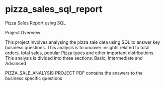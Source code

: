 # pizza_sales_sql_report
Pizza Sales Report using SQL

Project Overview:

This project involves analysing the pizza sale data using SQL to answer key business questions. 
This analysis  is to uncover insights related to total orders, total sales, popular Pizza types and other important distributions.
This analysis is divided into three sections: Basic, Intermediate and Advanced

PIZZA_SALE_ANALYSIS PROJECT PDF  contains the answers to the business specific questions
